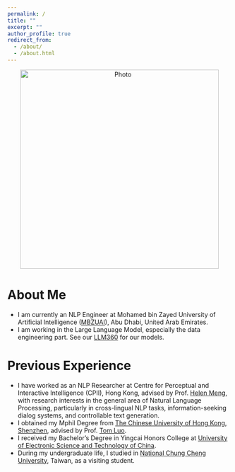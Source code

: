 ```yaml
---
permalink: /
title: ""
excerpt: ""
author_profile: true
redirect_from: 
  - /about/
  - /about.html
---
```


<p align="center">
  <img src="https://lipingtang17.github.io/images/photo3.jpg" alt="Photo" style="width: 450px;"/> 
</p>

# About Me
* I am currently an NLP Engineer at Mohamed bin Zayed University of Artificial Intelligence ([MBZUAI](https://mbzuai.ac.ae/)), Abu Dhabi, United Arab Emirates.
* I am working in the Large Language Model, especially the data engineering part. See our [LLM360](https://huggingface.co/LLM360) for our models.

# Previous Experience
* I have worked as an NLP Researcher at Centre for Perceptual and Interactive Intelligence (CPII), Hong Kong, advised by Prof. [Helen Meng](https://www.se.cuhk.edu.hk/people/academic-staff/prof-meng-mei-ling-helen/), with research interests in the general area of Natural Language Processing, particularly in cross-lingual NLP tasks, information-seeking dialog systems, and controllable text generation.
* I obtained my Mphil Degree from [The Chinese University of Hong Kong, Shenzhen](https://cuhk.edu.cn/en), advised by Prof. [Tom Luo](https://sse.cuhk.edu.cn/en/faculty/luozhiquan).
* I received my Bachelor’s Degree in Yingcai Honors College at [University of Electronic Science and Technology of China](https://en.uestc.edu.cn/index.htm).
* During my undergraduate life, I studied in [National Chung Cheng University](https://www.ccu.edu.tw/eng/), Taiwan, as a visiting student.

<!-- # Education Experience -->

<!-- # Academic Services
* Conference Reviewer: AAAI 2019, AAAI 2020, ICML 2020 (top reviewer award), NeurIPS 2020, AAAI 2021, ICLR 2021, AISTATS 2021, ICRA 2021, ICML 2021, NeurIPS 2021, ICLR 2022, AISTATS 2022, AAAI 2022, ICML 2022, NeurIPS 2022.
* Journal Reviewer: Journal of Artificial Intelligence Research (JAIR), IEEE Robotics and Automation Letters (RA-L), Journal of Machine Learning Research (JMLR), Machine Learning - Springer, Transactions of Machine Learning Research (TMLR). -->
